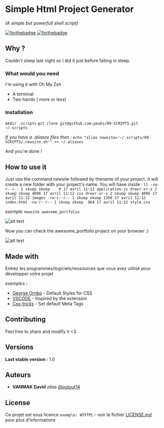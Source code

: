 # Simple Html Project Generator
_(A simple but powerfull shell script)_

[![forthebadge](http://forthebadge.com/images/badges/built-with-love.svg)](http://forthebadge.com)  [![forthebadge](http://forthebadge.com/images/badges/powered-by-electricity.svg)](http://forthebadge.com)



## Why ?

Couldn't sleep last night so I did it just before falling in sleep. 

### What would you need

I'm using it with Oh My Zsh 

- A terminal 
- Two hands ( more or less)

### Installation


``mkdir .scripts``
``git clone git@github.com:peuks/09-SCRIPTS.git ~/.scripts`` 

_If you have a .aliases files then :_
``echo "alias newsite='~/.scripts/09-SCRIPTS/.newsite.sh'" >> ~/.aliases``

And you're done !

## How to use it

Just use the command newsite followed by thename of your project.
It will create a new folder with your project's name. 
You will have inside :
``ll
-rw-r--r-- 1 skuep skuep    0 17 avril 11:12 application.js
drwxr-xr-x 2 skuep skuep 4096 17 avril 11:12 css
drwxr-xr-x 2 skuep skuep 4096 17 avril 11:12 images
-rw-r--r-- 1 skuep skuep 1350 17 avril 11:12 index.html
-rw-r--r-- 1 skuep skuep  964 17 avril 11:12 style.css``


_exemple_
`newsite awesome_portfolio`        

![alt text](https://raw.githubusercontent.com/peuks/09-SCRIPTS/master/stt)

Now you can check the awesome_portfolio project on your browser :)

![alt text](https://raw.githubusercontent.com/peuks/09-SCRIPTS/master/browser)


## Made with

Entrez les programmes/logiciels/ressources que vous avez utilisé pour développer votre projet

_exemples :_
* [George Ornbo](https://shapeshed.com/default-styles-for-css/) - Default Styles for CSS
* [VSCODE](https://marketplace.visualstudio.com/items?itemName=sidthesloth.html5-boilerplate) - Inspired by the extension
* [Css-tricks](https://css-tricks.com/essential-meta-tags-social-media/) - Set default Meta Tags

## Contributing

Feel free to share and modify it <3 

## Versions
**Last stable version :** 1.0


## Auteurs

* **VANMAK David** _alias_ [@outout14](https://github.com/peuks)



## License

Ce projet est sous licence ``exemple: WTFTPL`` - voir le fichier [LICENSE.md](LICENSE.md) pour plus d'informations

